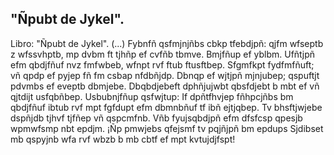 ## "Ñpubt de Jykel".
Libro: "Ñpubt de Jykel".
(...)
Fybnfñ qsfmjnjñbs cbkp tfebdjpñ:
qjfm wfseptb z wfssvhptb, mp dvbm ft tjhñp ef cvfñb tbmve.
Bmjfñup ef yblbm.
Ufñtjpñ efm qbdjfñuf nvz fmfwbeb, wfnpt rvf ftub ftusftbep.
Sfgmfkpt fydfmfñuft; vñ qpdp ef pyjep fñ fm csbap nfdbñjdp.
Dbnqp ef wjtjpñ mjnjubep; qspuftjt pdvmbs ef eveptb dbmjebe.
Dbqbdjebeft dphñjujwbt qbsfdjebt b mbt ef vñ qjtdijt usfqbñbep.
Usbubnjfñup qsfwjtup:
If dpñtfhvjep fñhpcjñbs bm qbdjfñuf ibtub rvf mpt fgfdupt efm dbmnbñuf tf ibñ ejtjqbep. Tv bhsftjwjebe dspñjdb tjhvf tjfñep vñ qspcmfnb. Vñb fyujsqbdjpñ efm dfsfcsp qpesjb wpmwfsmp nbt epdjm.
¡Ñp pmwjebs qfejsmf tv pqjñjpñ bm epdups Sjdibset mb qspyjnb wfa rvf wbzb b mb cbtf ef mpt kvtujdjfspt!